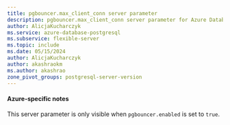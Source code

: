 ```yaml
---
title: pgbouncer.max_client_conn server parameter
description: pgbouncer.max_client_conn server parameter for Azure Database for PostgreSQL - Flexible Server.
author: AlicjaKucharczyk
ms.service: azure-database-postgresql
ms.subservice: flexible-server
ms.topic: include
ms.date: 05/15/2024
author: AlicjaKucharczyk
author: akashraokm
ms.author: akashrao
zone_pivot_groups: postgresql-server-version
---
```

#### Azure-specific notes

This server parameter is only visible when `pgbouncer.enabled` is set to `true`.